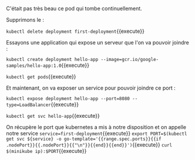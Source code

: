 C'était pas très beau ce pod qui tombe continuellement.

Supprimons le :

`kubectl delete deployment first-deployment`{{execute}}

Essayons une application qui expose un serveur que l'on va pouvoir joindre :

`kubectl create deployment hello-app --image=gcr.io/google-samples/hello-app:1.0`{{execute}}

`kubectl get pods`{{execute}}

Et maintenant, on va exposer un service pour pouvoir joindre ce port :

`kubectl expose deployment hello-app --port=8080 --type=LoadBalancer`{{execute}}

`kubectl get svc hello-app`{{execute}}

On récupère le port que kubernetes a mis à notre disposition et on appelle notre service
`service=first-deployment`{{execute}}
`export PORT=$(kubectl get svc ${service} -o go-template='{{range.spec.ports}}{{if .nodePort}}{{.nodePort}}{{"\n"}}{{end}}{{end}}')`{{execute}}
`curl $(minikube ip):$PORT`{{execute}}
